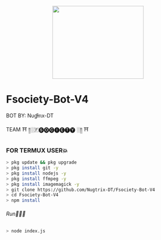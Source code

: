 <p align="center">
<img src="https://media.giphy.com/media/PAkrtJgGaygxbXcV9r/giphy.gif" width="250" height="200"/>
</p>

# Fsociety-Bot-V4

BOT BY: Nυɠƚɾιx-DT

TEAM  ⛩ ༎░🇫🅢🅞🅒🅘🅔🅣🅨 ░༎ ⛩

### FOR TERMUX USER💥
```bash
> pkg update && pkg upgrade
> pkg install git -y
> pkg install nodejs -y
> pkg install ffmpeg -y
> pkg install imagemagick -y
> git clone https://github.com/Nugtrix-DT/Fsociety-Bot-V4
> cd Fsociety-Bot-V4
> npm install
```
###### Run🏃🏻‍♂️
```bash
> node index.js
```

